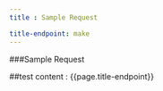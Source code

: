 ```yaml
---
title : Sample Request

title-endpoint: make
---
```


###Sample Request

##test content : {{page.title-endpoint}} 
